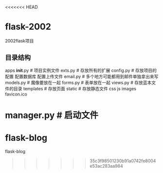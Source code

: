 <<<<<<< HEAD
# flask-2002
2002flask项目


## 目录结构

apps
    __init__.py # 项目实例文件
    exts.py # 存放所有的扩展
    config.py # 存放项目的配置 配置数据库 配置上传文件
    email.py # 多个地方可能都用到邮件单独拿出来写
    models.py # 魔像要放在一起
    forms.py # 表单放在一起
    views.py # 存放蓝本文件的目录
    templates # 存放页面
    static # 存放静态文件
        css
        js
        images
        favicon.ico
    
manager.py  # 启动文件  
=======
# flask-blog
flask-blog
>>>>>>> 35c3f98501230b91a0742fe8004e53ac283aa984
